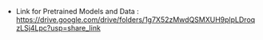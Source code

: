 - Link for Pretrained Models and Data :
https://drive.google.com/drive/folders/1g7X52zMwdQSMXUH9plpLDroqzLSj4Lpc?usp=share_link
